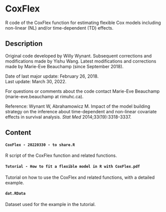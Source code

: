 # CoxFlex
R code of the CoxFlex function for estimating flexible Cox models including non-linear (NL) and/or time-dependent (TD) effects.
## Description
Original code developed by Willy Wynant. Subsequent corrections and modifications made by Yishu Wang. Latest modifications and corrections made by Marie-Eve Beauchamp (since September 2018).

Date of last major update: February 26, 2018.<br/>
Last update: March 30, 2022.

For questions or comments about the code contact Marie-Eve Beauchamp (marie-eve.beauchamp at rimuhc.ca).

Reference: Wynant W, Abrahamowicz M. Impact of the model building strategy on the inference about time-dependent and non-linear covariate effects in survival analysis. *Stat Med* 2014;33(19):3318-3337.

## Content
#### `CoxFlex - 20220330 - to share.R`
R script of the CoxFlex function and related functions.

#### `Tutorial - How to fit a flexible model in R with CoxFlex.pdf`
Tutorial on how to use the CoxFlex and related functions, with a detailed example.

#### `dat.RData`
Dataset used for the example in the tutorial.
